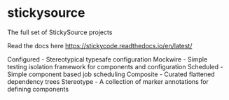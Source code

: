 # stickysource
The full set of StickySource projects

Read the docs here https://stickycode.readthedocs.io/en/latest/

Configured - Stereotypical typesafe configuration
Mockwire - Simple testing isolation framework for components and configuration
Scheduled - Simple component based job scheduling
Composite - Curated flattened dependency trees
Stereotype - A collection of marker annotations for defining components
